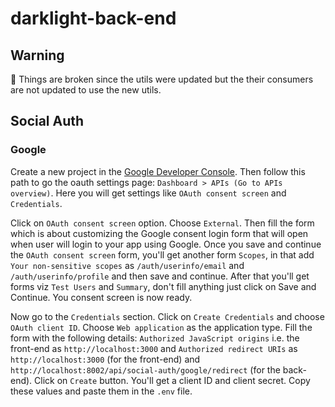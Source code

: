 # darklight-back-end

## Warning

🚨 Things are broken since the utils were updated but the their consumers are not updated to use the new utils.

## Social Auth

### Google

Create a new project in the [Google Developer Console](https://console.developers.google.com/). Then follow this path to go the oauth settings page: `Dashboard > APIs (Go to APIs overview)`. Here you will get settings like `OAuth consent screen` and `Credentials`.

Click on `OAuth consent screen` option. Choose `External`. Then fill the form which is about customizing the Google consent login form that will open when user will login to your app using Google. Once you save and continue the `OAuth consent screen` form, you'll get another form `Scopes`, in that add `Your non-sensitive scopes` as `/auth/userinfo/email` and `/auth/userinfo/profile` and then save and continue. After that you'll get forms viz `Test Users` and `Summary`, don't fill anything just click on Save and Continue. You consent screen is now ready.

Now go to the `Credentials` section. Click on `Create Credentials` and choose `OAuth client ID`. Choose `Web application` as the application type. Fill the form with the following details: `Authorized JavaScript origins` i.e. the front-end as `http://localhost:3000` and `Authorized redirect URIs` as `http://localhost:3000` (for the front-end) and `http://localhost:8002/api/social-auth/google/redirect` (for the back-end). Click on `Create` button. You'll get a client ID and client secret. Copy these values and paste them in the `.env` file.
